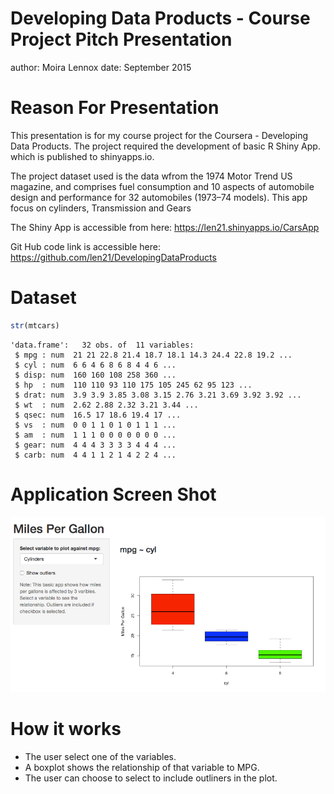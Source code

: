 Developing Data Products - Course Project Pitch Presentation
========================================================
author: Moira Lennox
date: September 2015

Reason For Presentation
========================================================

This presentation is for my course project for the Coursera - Developing Data Products.
The project required the development of basic R Shiny App. which is published to shinyapps.io. 

The project dataset used is the data wfrom the 1974 Motor Trend US magazine, and comprises fuel consumption and 10 aspects of automobile design and performance for 32 automobiles (1973–74 models). This app focus on cylinders, Transmission and  Gears

The Shiny App is accessible from here: https://len21.shinyapps.io/CarsApp

Git Hub code link is accessible here: https://github.com/len21/DevelopingDataProducts


Dataset
========================================================


```r
str(mtcars)
```

```
'data.frame':	32 obs. of  11 variables:
 $ mpg : num  21 21 22.8 21.4 18.7 18.1 14.3 24.4 22.8 19.2 ...
 $ cyl : num  6 6 4 6 8 6 8 4 4 6 ...
 $ disp: num  160 160 108 258 360 ...
 $ hp  : num  110 110 93 110 175 105 245 62 95 123 ...
 $ drat: num  3.9 3.9 3.85 3.08 3.15 2.76 3.21 3.69 3.92 3.92 ...
 $ wt  : num  2.62 2.88 2.32 3.21 3.44 ...
 $ qsec: num  16.5 17 18.6 19.4 17 ...
 $ vs  : num  0 0 1 1 0 1 0 1 1 1 ...
 $ am  : num  1 1 1 0 0 0 0 0 0 0 ...
 $ gear: num  4 4 4 3 3 3 3 4 4 4 ...
 $ carb: num  4 4 1 1 2 1 4 2 2 4 ...
```

Application Screen Shot
========================================================


![Screen Shot](CarAppSlide-figure/screenshot.tiff)


How it works
========================================================


* The user select one of the variables.
* A boxplot shows the relationship of that variable to MPG.
* The user can choose to select to include outliners in the plot.
